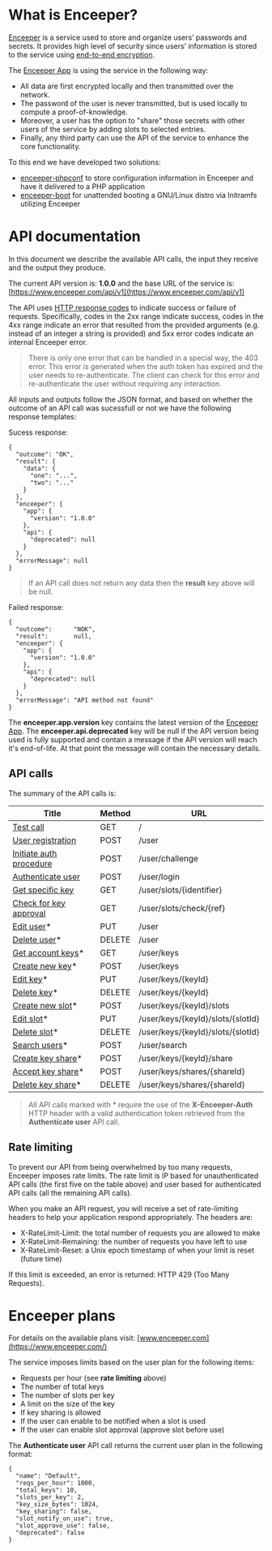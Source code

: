 # What is Enceeper?

[Enceeper](https://www.enceeper.com/) is a service used to store and organize users’ passwords and secrets. It provides high level of security since users’ information is stored to the service using [end-to-end encryption](https://en.wikipedia.org/wiki/End-to-end_encryption).

The [Enceeper App](https://github.com/enceeper/enceeper) is using the service in the following way:

- All data are first encrypted locally and then transmitted over the network.
- The password of the user is never transmitted, but is used locally to compute a proof-of-knowledge.
- Moreover, a user has the option to "share" those secrets with other users of the service by adding slots to selected entries.
- Finally, any third party can use the API of the service to enhance the core functionality.

To this end we have developed two solutions:

- [enceeper-phpconf](https://github.com/enceeper/enceeper-phpconf) to store configuration information in Enceeper and have it delivered to a PHP application
- [enceeper-boot](https://github.com/enceeper/enceeper-boot) for unattended booting a GNU/Linux distro via Initramfs utilizing Enceeper

# API documentation

In this document we describe the available API calls, the input they receive and the output they produce.

The current API version is: **1.0.0** and the base URL of the service is: [https://www.enceeper.com/api/v1](https://www.enceeper.com/api/v1)

The API uses [HTTP response codes](https://en.wikipedia.org/wiki/List_of_HTTP_status_codes) to indicate success or failure of requests. Specifically, codes in the 2xx range indicate success, codes in the 4xx range indicate an error that resulted from the provided arguments (e.g. instead of an integer a string is provided) and 5xx error codes indicate an internal Enceeper error.

> There is only one error that can be handled in a special way, the 403 error. This error is generated when the auth token has expired and the user needs to re-authenticate. The client can check for this error and re-authenticate the user without requiring any interaction.

All inputs and outputs follow the JSON format, and based on whether the outcome of an API call was sucessfull or not we have the following response templates:

Sucess response:
```
{
  "outcome": "OK",
  "result": {
    "data": {
      "one": "...",
      "two": "..."
    }
  },
  "enceeper": {
    "app": {
      "version": "1.0.0"
    },
    "api": {
      "deprecated": null
    }
  },
  "errorMessage": null
}
```

> If an API call does not return any data then the **result** key above will be null.

Failed response:
```
{
  "outcome":      "NOK",
  "result":       null,
  "enceeper": {
    "app": {
      "version": "1.0.0"
    },
    "api": {
      "deprecated": null
    }
  },
  "errorMessage": "API method not found"
}
```

The **enceeper.app.version** key contains the latest version of the [Enceeper App](https://github.com/enceeper/enceeper). The **enceeper.api.deprecated** key will be null if the API version being used is fully supported and contain a message if the API version will reach it's end-of-life. At that point the message will contain the necessary details.

## API calls

The summary of the API calls is:

| Title                                                       | Method | URL                               |
|-------------------------------------------------------------|--------|-----------------------------------|
| [Test call](other.md#test-call)                             | GET    | /                                 |
| [User registration](user.md#user-registration)              | POST   | /user                             |
| [Initiate auth procedure](user.md#initiate-auth-procedure)  | POST   | /user/challenge                   |
| [Authenticate user](user.md#authenticate-user)              | POST   | /user/login                       |
| [Get specific key](other.md#get-specific-key)               | GET    | /user/slots/{identifier}          |
| [Check for key approval](other.md#check-for-key-approval)   | GET    | /user/slots/check/{ref}           |
| [Edit user](user.md#edit-user)*                             | PUT    | /user                             |
| [Delete user](user.md#delete-user)*                         | DELETE | /user                             |
| [Get account keys](keys.md#get-account-keys)*               | GET    | /user/keys                        |
| [Create new key](keys.md#create-new-key)*                   | POST   | /user/keys                        |
| [Edit key](keys.md#edit-key)*                               | PUT    | /user/keys/{keyId}                |
| [Delete key](keys.md#delete-key)*                           | DELETE | /user/keys/{keyId}                |
| [Create new slot](keys.md#create-new-slot)*                 | POST   | /user/keys/{keyId}/slots          |
| [Edit slot](keys.md#edit-slot)*                             | PUT    | /user/keys/{keyId}/slots/{slotId} |
| [Delete slot](keys.md#delete-slot)*                         | DELETE | /user/keys/{keyId}/slots/{slotId} |
| [Search users](share.md#search-users)*                      | POST   | /user/search                      |
| [Create key share](share.md#create-key-share)*              | POST   | /user/keys/{keyId}/share          |
| [Accept key share](share.md#accept-key-share)*              | POST   | /user/keys/shares/{shareId}       |
| [Delete key share](share.md#delete-key-share)*              | DELETE | /user/keys/shares/{shareId}       |

> All API calls marked with * require the use of the **X-Enceeper-Auth** HTTP header with a valid authentication token retrieved from the **Authenticate user** API call.

## Rate limiting

To prevent our API from being overwhelmed by too many requests, Enceeper imposes rate limits. The rate limit is IP based for unauthenticated API calls (the first five on the table above) and user based for authenticated API calls (all the remaining API calls).

When you make an API request, you will receive a set of rate-limiting headers to help your application respond appropriately. The headers are:

- X-RateLimit-Limit: the total number of requests you are allowed to make
- X-RateLimit-Remaining: the number of requests you have left to use
- X-RateLimit-Reset: a Unix epoch timestamp of when your limit is reset (future time)

If this limit is exceeded, an error is returned: HTTP 429 (Too Many Requests).

# Enceeper plans

For details on the available plans visit: [www.enceeper.com](https://www.enceeper.com/)

The service imposes limits based on the user plan for the following items:
- Requests per hour (see **rate limiting** above)
- The number of total keys
- The number of slots per key
- A limit on the size of the key
- If key sharing is allowed
- If the user can enable to be notified when a slot is used
- If the user can enable slot approval (approve slot before use)

The **Authenticate user** API call returns the current user plan in the following format:

```
{
  "name": "Default",
  "reqs_per_hour": 1000,
  "total_keys": 10,
  "slots_per_key": 2,
  "key_size_bytes": 1024,
  "key_sharing": false,
  "slot_notify_on_use": true,
  "slot_approve_use": false,
  "deprecated": false
}
```
